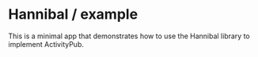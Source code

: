 # Hannibal / example

This is a minimal app that demonstrates how to use the Hannibal library to implement ActivityPub.